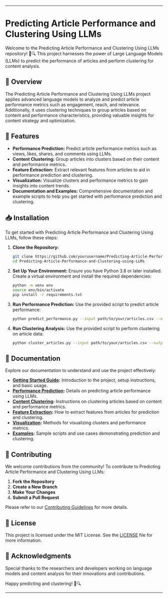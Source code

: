  

---

# Predicting Article Performance and Clustering Using LLMs

Welcome to the Predicting Article Performance and Clustering Using LLMs repository! 📰🔍 This project harnesses the power of Large Language Models (LLMs) to predict the performance of articles and perform clustering for content analysis.

## 📜 Overview

The Predicting Article Performance and Clustering Using LLMs project applies advanced language models to analyze and predict article performance metrics such as engagement, reach, and relevance. Additionally, it uses clustering techniques to group articles based on content and performance characteristics, providing valuable insights for content strategy and optimization.

## 🚀 Features

- **Performance Prediction:** Predict article performance metrics such as views, likes, shares, and comments using LLMs.
- **Content Clustering:** Group articles into clusters based on their content and performance metrics.
- **Feature Extraction:** Extract relevant features from articles to aid in performance prediction and clustering.
- **Visualization:** Visualize clusters and performance metrics to gain insights into content trends.
- **Documentation and Examples:** Comprehensive documentation and example scripts to help you get started with performance prediction and clustering.

## 📥 Installation

To get started with Predicting Article Performance and Clustering Using LLMs, follow these steps:

1. **Clone the Repository:**
   ```bash
   git clone https://github.com/yourusername/Predicting-Article-Performance-and-Clustering-using-LLMs.git
   cd Predicting-Article-Performance-and-Clustering-using-LLMs
   ```

2. **Set Up Your Environment:**
   Ensure you have Python 3.8 or later installed. Create a virtual environment and install the required dependencies:
   ```bash
   python -m venv env
   source env/bin/activate
   pip install -r requirements.txt
   ```

3. **Run Performance Prediction:**
   Use the provided script to predict article performance:
   ```bash
   python predict_performance.py --input path/to/your/articles.csv --output path/to/output/predictions.csv
   ```

4. **Run Clustering Analysis:**
   Use the provided script to perform clustering on article data:
   ```bash
   python cluster_articles.py --input path/to/your/articles.csv --output path/to/output/clusters.csv
   ```

## 📖 Documentation

Explore our documentation to understand and use the project effectively:

- **[Getting Started Guide](docs/getting_started.md):** Introduction to the project, setup instructions, and basic usage.
- **[Performance Prediction](docs/performance_prediction.md):** Details on predicting article performance using LLMs.
- **[Content Clustering](docs/content_clustering.md):** Instructions on clustering articles based on content and performance metrics.
- **[Feature Extraction](docs/feature_extraction.md):** How to extract features from articles for prediction and clustering.
- **[Visualization](docs/visualization.md):** Methods for visualizing clusters and performance metrics.
- **[Examples](docs/examples.md):** Sample scripts and use cases demonstrating prediction and clustering.

## 🤝 Contributing

We welcome contributions from the community! To contribute to Predicting Article Performance and Clustering Using LLMs:

1. **Fork the Repository**
2. **Create a New Branch**
3. **Make Your Changes**
4. **Submit a Pull Request**

Please refer to our [Contributing Guidelines](CONTRIBUTING.md) for more details.

## 📝 License

This project is licensed under the MIT License. See the [LICENSE](LICENSE) file for more information.

## 🌟 Acknowledgments

Special thanks to the researchers and developers working on language models and content analysis for their innovations and contributions.

Happy predicting and clustering! 📰🔍

---
 
